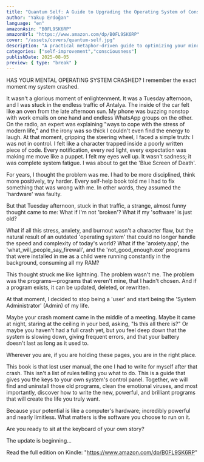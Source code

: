 ```yaml
---
title: "Quantum Self: A Guide to Upgrading the Operating System of Consciousness"
author: "Yakup Erdoğan"
language: "en"
amazonAsin: "B0FL9SK6RP"
amazonUrl: "https://www.amazon.com/dp/B0FL9SK6RP"
cover: "/assets/covers/quantum-self.jpg"
description: "A practical metaphor-driven guide to optimizing your mind like an operating system—debug beliefs, refactor habits, reclaim focused cognitive bandwidth."
categories: ["self-improvement","consciousness"]
publishDate: 2025-08-05
preview: { type: "break" }
---
```


<!-- preview-start -->
HAS YOUR MENTAL OPERATING SYSTEM CRASHED?
I remember the exact moment my system crashed.

It wasn't a glorious moment of enlightenment. It was a Tuesday afternoon, and I was stuck in the endless traffic of Antalya. The inside of the car felt like an oven from the late afternoon sun. My phone was buzzing nonstop with work emails on one hand and endless WhatsApp groups on the other. On the radio, an expert was explaining "ways to cope with the stress of modern life," and the irony was so thick I couldn't even find the energy to laugh. At that moment, gripping the steering wheel, I faced a simple truth: I was not in control. I felt like a character trapped inside a poorly written piece of code. Every notification, every red light, every expectation was making me move like a puppet. I felt my eyes well up. It wasn't sadness; it was complete system fatigue. I was about to get the 'Blue Screen of Death'.

For years, I thought the problem was me. I had to be more disciplined, think more positively, try harder. Every self-help book told me I had to fix something that was wrong with me. In other words, they assumed the 'hardware' was faulty.

But that Tuesday afternoon, stuck in that traffic, a strange, almost funny thought came to me: What if I'm not 'broken'? What if my 'software' is just old?

What if all this stress, anxiety, and burnout wasn't a character flaw, but the natural result of an outdated 'operating system' that could no longer handle the speed and complexity of today's world? What if the 'anxiety.app', the 'what_will_people_say_firewall', and the 'not_good_enough.exe' programs that were installed in me as a child were running constantly in the background, consuming all my RAM?

This thought struck me like lightning. The problem wasn't me. The problem was the programs—programs that weren't mine, that I hadn't chosen. And if a program exists, it can be updated, deleted, or rewritten.

At that moment, I decided to stop being a 'user' and start being the 'System Administrator' (Admin) of my life.

Maybe your crash moment came in the middle of a meeting. Maybe it came at night, staring at the ceiling in your bed, asking, "Is this all there is?" Or maybe you haven't had a full crash yet, but you feel deep down that the system is slowing down, giving frequent errors, and that your battery doesn't last as long as it used to.

Wherever you are, if you are holding these pages, you are in the right place.

This book is that lost user manual, the one I had to write for myself after that crash. This isn't a list of rules telling you what to do. This is a guide that gives you the keys to your own system's control panel. Together, we will find and uninstall those old programs, clean the emotional viruses, and most importantly, discover how to write the new, powerful, and brilliant programs that will create the life you truly want.

Because your potential is like a computer's hardware; incredibly powerful and nearly limitless. What matters is the software you choose to run on it.

Are you ready to sit at the keyboard of your own story?

The update is beginning…

<!-- preview-end -->

Read the full edition on Kindle: "https://www.amazon.com/dp/B0FL9SK6RP"
